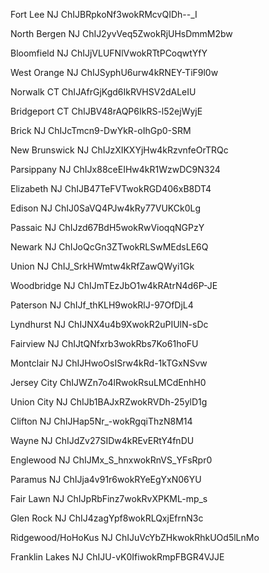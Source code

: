 Fort Lee NJ
ChIJBRpkoNf3wokRMcvQIDh--_I

North Bergen NJ
ChIJ2yvVeq5ZwokRjUHsDmmM2bw

Bloomfield NJ
ChIJjVLUFNlVwokRTtPCoqwtYfY

West Orange NJ
ChIJSyphU6urw4kRNEY-TiF9l0w

Norwalk CT
ChIJAfrGjKgd6IkRVHSV2dALeIU

Bridgeport CT
ChIJBV48rAQP6IkRS-l52ejWyjE

Brick NJ
ChIJcTmcn9-DwYkR-oIhGp0-SRM

New Brunswick NJ
ChIJzXIKXYjHw4kRzvnfeOrTRQc

Parsippany NJ
ChIJx88ceEIHw4kR1WzwDC9N324

Elizabeth NJ
ChIJB47TeFVTwokRGD406xB8DT4

Edison NJ
ChIJ0SaVQ4PJw4kRy77VUKCk0Lg

Passaic NJ
ChIJzd67BdH5wokRwVioqqNGPzY

Newark NJ
ChIJoQcGn3ZTwokRLSwMEdsLE6Q

Union NJ
ChIJ_SrkHWmtw4kRfZawQWyi1Gk

Woodbridge NJ
ChIJmTEzJbO1w4kRAtrN4d6P-JE

Paterson NJ
ChIJf_thKLH9wokRlJ-97OfDjL4

Lyndhurst NJ
ChIJNX4u4b9XwokR2uPIUlN-sDc

Fairview NJ
ChIJtQNfxrb3wokRbs7Ko61hoFU

Montclair NJ
ChIJHwoOsISrw4kRd-1kTGxNSvw

Jersey City
ChIJWZn7o4lRwokRsuLMCdEnhH0

Union City NJ
ChIJb1BAJxRZwokRVDh-25ylD1g

Clifton NJ
ChIJHap5Nr_-wokRgqiThzN8M14

Wayne NJ
ChIJdZv27SIDw4kREvERtY4fnDU

Englewood NJ
ChIJMx_S_hnxwokRnVS_YFsRpr0

Paramus NJ
ChIJja4v91r6wokRYeEgYxN06YU

Fair Lawn NJ
ChIJpRbFinz7wokRvXPKML-mp_s

Glen Rock NJ
ChIJ4zagYpf8wokRLQxjEfrnN3c

Ridgewood/HoHoKus NJ
ChIJuVcYbZHkwokRhkUOd5lLnMo

Franklin Lakes NJ
ChIJU-vK0IfiwokRmpFBGR4VJJE
